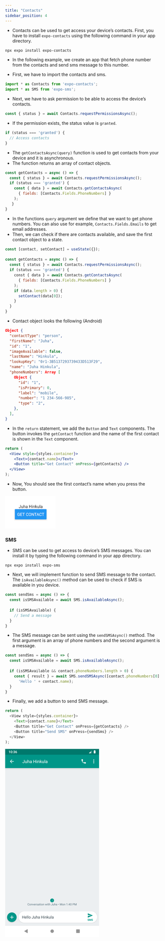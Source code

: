 ```yaml
---
title: "Contacts"
sidebar_position: 4
---
```

- Contacts can be used to get access your device’s contacts. First, you have to install `expo-contacts` using the following command in your app directory.
```bash
npx expo install expo-contacts 
```
- In the following example, we create an app that fetch phone number from the contacts and send sms message to this number.


- First, we have to import the contacts and sms.
```js
import * as Contacts from 'expo-contacts';
import * as SMS from 'expo-sms';
```
- Next, we have to ask permission to be able to access the device’s contacts. 

```js
const { status } = await Contacts.requestPermissionsAsync();
```
- If the permission exists, the status value is `granted`.

```js
if (status === 'granted') {
  // Access contacts 
}
```
- The `getContactsAsync(query)` function is used to get contacts from your device and it is asynchronous.
- The function returns an array of contact objects.

```js
const getContacts = async () => {
  const { status } = await Contacts.requestPermissionsAsync();
  if (status === 'granted') {
    const { data } = await Contacts.getContactsAsync(
      { fields: [Contacts.Fields.PhoneNumbers] }
    );
   }
}
```
- In the functions `query` argument we define that we want to get phone numbers. You can also use for example, `Contacts.Fields.Emails` to get email addresses.
- Then, we can check if there are contacts available, and save the first contact object to a state.

```js
const [contact, setContact] = useState({});

const getContacts = async () => {
  const { status } = await Contacts.requestPermissionsAsync();
  if (status === 'granted') {
    const { data } = await Contacts.getContactsAsync(
      { fields: [Contacts.Fields.PhoneNumbers] }
    );
    if (data.length > 0) {
      setContact(data[0]);
    }
  }
}

```
- Contact object looks the following (Android)

```json
Object {
  "contactType": "person",
  "firstName": "Juha",
  "id": "1",
  "imageAvailable": false,
  "lastName": "Hinkula",
  "lookupKey": "0r1-3B5137293739433D513F29",
  "name": "Juha Hinkula",
  "phoneNumbers": Array [
    Object {
      "id": "1",
      "isPrimary": 0,
      "label": "mobile",
      "number": "1 234-566-985",
      "type": "2",
    },
  ],
}

```
- In the `return` statement, we add the `Button` and `Text` components. The button invokes the `getContact` function and the name of the first contact is shown in the `Text` component.

```jsx
return (
  <View style={styles.container}>
    <Text>{contact.name}</Text>
    <Button title="Get Contact" onPress={getContacts} />
  </View>
);
```
- Now, You should see the first contact’s name when you press the button.

![](img/contacts.png)

### SMS
- SMS can be used to get access to device’s SMS messages. You can install it by typing the following command in your app directory.
```
npx expo install expo-sms 
```
- Next, we will implement function to send SMS message to the contact.
The `isAvailableAsync()` method can be used to check if SMS is available in you device.

```js
const sendSms = async () => {
  const isSMSAvailable = await SMS.isAvailableAsync();
  
  if (isSMSAvailable) {
    // Send a message
  }
}
```
- The SMS message can be sent using the `sendSMSAsync()` method. The first argument is an array of phone numbers and the second argument is a message.

```js
const sendSms = async () => {
  const isSMSAvailable = await SMS.isAvailableAsync();

  if (isSMSAvailable && contact.phoneNumbers.length > 0) {
    const { result } = await SMS.sendSMSAsync([contact.phoneNumbers[0].number], 
      'Hello ' + contact.name);
  }
}
```
- Finally, we add a button to send SMS message.

```js
return (
  <View style={styles.container}>
    <Text>{contact.name}</Text>
    <Button title="Get Contact" onPress={getContacts} />
    <Button title="Send SMS" onPress={sendSms} />
  </View>
);
```

![](img/sms.png)

